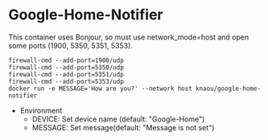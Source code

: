 Google-Home-Notifier
========================

This container uses Bonjour, so must use network_mode=host and open some ports (1900, 5350, 5351, 5353).

    firewall-cmd --add-port=1900/udp
    firewall-cmd --add-port=5350/udp
    firewall-cmd --add-port=5351/udp
    firewall-cmd --add-port=5353/udp
    docker run -e MESSAGE='How are you?' --network host knaou/google-home-notifier

* Environment
    * DEVICE: Set device name (default: "Google-Home")
    * MESSAGE: Set message(default: "Message is not set")

